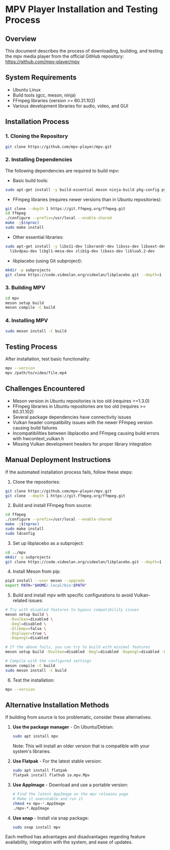 # MPV Player Installation and Testing Process

## Overview
This document describes the process of downloading, building, and testing the mpv media player from the official GitHub repository: https://github.com/mpv-player/mpv

## System Requirements
- Ubuntu Linux
- Build tools (gcc, meson, ninja)
- FFmpeg libraries (version >= 60.31.102)
- Various development libraries for audio, video, and GUI

## Installation Process

### 1. Cloning the Repository
```bash
git clone https://github.com/mpv-player/mpv.git
```

### 2. Installing Dependencies
The following dependencies are required to build mpv:

- Basic build tools:
```bash
sudo apt-get install -y build-essential meson ninja-build pkg-config python3-pip
```

- FFmpeg libraries (requires newer versions than in Ubuntu repositories):
```bash
git clone --depth 1 https://git.ffmpeg.org/ffmpeg.git
cd ffmpeg
./configure --prefix=/usr/local --enable-shared
make -j$(nproc)
sudo make install
```

- Other essential libraries:
```bash
sudo apt-get install -y libx11-dev libxrandr-dev libxss-dev libxext-dev \
  libvdpau-dev libgl1-mesa-dev zlib1g-dev libass-dev liblua5.2-dev
```

- libplacebo (using Git subproject):
```bash
mkdir -p subprojects
git clone https://code.videolan.org/videolan/libplacebo.git --depth=1 --recursive subprojects/libplacebo
```

### 3. Building MPV
```bash
cd mpv
meson setup build
meson compile -C build
```

### 4. Installing MPV
```bash
sudo meson install -C build
```

## Testing Process
After installation, test basic functionality:

```bash
mpv --version
mpv /path/to/video/file.mp4
```

## Challenges Encountered
- Meson version in Ubuntu repositories is too old (requires >=1.3.0)
- FFmpeg libraries in Ubuntu repositories are too old (requires >= 60.31.102)
- Several package dependencies have connectivity issues
- Vulkan header compatibility issues with the newer FFmpeg version causing build failures
- Incompatibilities between libplacebo and FFmpeg causing build errors with hwcontext_vulkan.h
- Missing Vulkan development headers for proper library integration

## Manual Deployment Instructions
If the automated installation process fails, follow these steps:

1. Clone the repositories:
```bash
git clone https://github.com/mpv-player/mpv.git
git clone --depth 1 https://git.ffmpeg.org/ffmpeg.git
```

2. Build and install FFmpeg from source:
```bash
cd ffmpeg
./configure --prefix=/usr/local --enable-shared
make -j$(nproc)
sudo make install
sudo ldconfig
```

3. Set up libplacebo as a subproject:
```bash
cd ../mpv
mkdir -p subprojects
git clone https://code.videolan.org/videolan/libplacebo.git --depth=1 --recursive subprojects/libplacebo
```

4. Install Meson from pip:
```bash
pip3 install --user meson --upgrade
export PATH="$HOME/.local/bin:$PATH"
```

5. Build and install mpv with specific configurations to avoid Vulkan-related issues:
```bash
# Try with disabled features to bypass compatibility issues
meson setup build \
  -Dvulkan=disabled \
  -Degl=disabled \
  -Dlibmpv=false \
  -Dcplayer=true \
  -Dopengl=disabled

# If the above fails, you can try to build with minimal features
meson setup build -Dvulkan=disabled -Degl=disabled -Dopengl=disabled -Dx11=disabled -Dgl=disabled

# Compile with the configured settings
meson compile -C build
sudo meson install -C build
```

6. Test the installation:
```bash
mpv --version
```

## Alternative Installation Methods

If building from source is too problematic, consider these alternatives:

1. **Use the package manager** - On Ubuntu/Debian:
   ```bash
   sudo apt install mpv
   ```
   Note: This will install an older version that is compatible with your system's libraries.

2. **Use Flatpak** - For the latest stable version:
   ```bash
   sudo apt install flatpak
   flatpak install flathub io.mpv.Mpv
   ```

3. **Use AppImage** - Download and use a portable version:
   ```bash
   # Find the latest AppImage on the mpv releases page
   # Make it executable and run it
   chmod +x mpv-*.AppImage
   ./mpv-*.AppImage
   ```

4. **Use snap** - Install via snap package:
   ```bash
   sudo snap install mpv
   ```

Each method has advantages and disadvantages regarding feature availability, integration with the system, and ease of updates.